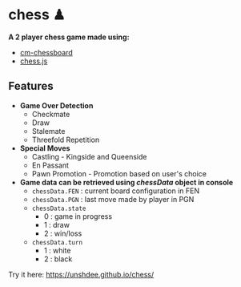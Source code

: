 # chess ♟

**A 2 player chess game made using:**

- [cm-chessboard](https://github.com/shaack/cm-chessboard)
- [chess.js](https://github.com/jhlywa/chess.js)

## Features

- **Game Over Detection**
  - Checkmate
  - Draw
  - Stalemate
  - Threefold Repetition
- **Special Moves**
  - Castling - Kingside and Queenside
  - En Passant
  - Pawn Promotion - Promotion based on user's choice
- **Game data can be retrieved using _chessData_ object in console**
  - ```chessData.FEN``` : current board configuration in FEN
  - ```chessData.PGN``` : last move made by player in PGN
  - ```chessData.state```
    - 0 : game in progress
    - 1 : draw
    - 2 : win/loss
  - ```chessData.turn```
    - 1 : white
    - 2 : black

Try it here: https://unshdee.github.io/chess/
